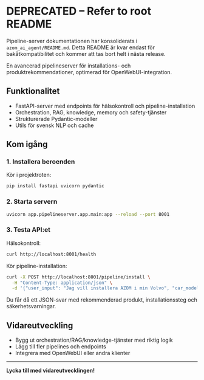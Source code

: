 # DEPRECATED – Refer to root README

Pipeline-server dokumentationen har konsoliderats i `azom_ai_agent/README.md`.
Detta README är kvar endast för bakåtkompatibilitet och kommer att tas bort
helt i nästa release.

En avancerad pipelineserver för installations- och produktrekommendationer, optimerad för OpenWebUI-integration.

## Funktionalitet
- FastAPI-server med endpoints för hälsokontroll och pipeline-installation
- Orchestration, RAG, knowledge, memory och safety-tjänster
- Strukturerade Pydantic-modeller
- Utils för svensk NLP och cache

## Kom igång

### 1. Installera beroenden
Kör i projektroten:
```bash
pip install fastapi uvicorn pydantic
```

### 2. Starta servern
```bash
uvicorn app.pipelineserver.app.main:app --reload --port 8001
```

### 3. Testa API:et
Hälsokontroll:
```bash
curl http://localhost:8001/health
```

Kör pipeline-installation:
```bash
curl -X POST http://localhost:8001/pipeline/install \
  -H "Content-Type: application/json" \
  -d '{"user_input": "Jag vill installera AZOM i min Volvo", "car_model": "Volvo", "user_experience": "nybörjare"}'
```

Du får då ett JSON-svar med rekommenderad produkt, installationssteg och säkerhetsvarningar.

## Vidareutveckling
- Bygg ut orchestration/RAG/knowledge-tjänster med riktig logik
- Lägg till fler pipelines och endpoints
- Integrera med OpenWebUI eller andra klienter

---

**Lycka till med vidareutvecklingen!**
